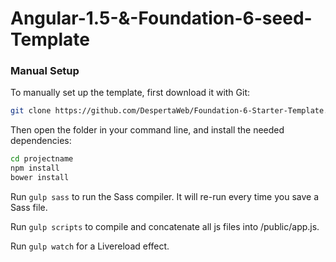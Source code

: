# Angular-1.5-&-Foundation-6-seed-Template


### Manual Setup

To manually set up the template, first download it with Git:

```bash
git clone https://github.com/DespertaWeb/Foundation-6-Starter-Template.git
```

Then open the folder in your command line, and install the needed dependencies:

```bash
cd projectname
npm install
bower install
```

Run `gulp sass` to run the Sass compiler. It will re-run every time you save a Sass file.


Run `gulp scripts` to compile and concatenate all js files into /public/app.js.

Run `gulp watch` for a Livereload effect.
